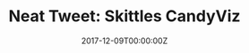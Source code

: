 ---
title: "Neat Tweet: Skittles CandyViz"
summary: Tasty take on dataviz. 
tags:
- Data
date: "2017-12-09T00:00:00Z"

image:
  placement: 1
  focal_point: Smart
  
external_link: https://twitter.com/zachbogart/status/939647709253955584
---